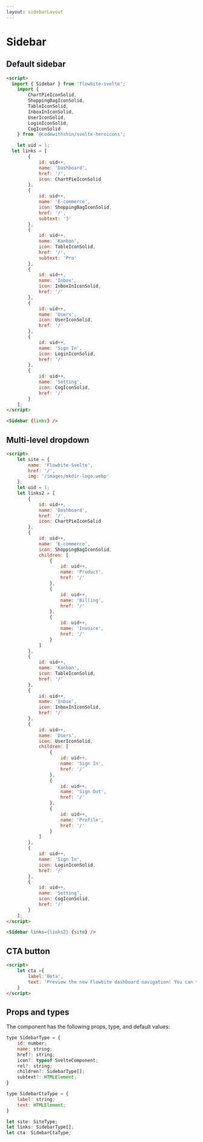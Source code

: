 ```yaml
---
layout: sidebarLayout
---
```


<script>
  import { Sidebar } from '$lib/index';
	import {
		ChartPieIconSolid,
		ShoppingBagIconSolid,
		TableIconSolid,
		InboxInIconSolid,
		UserIconSolid,
		LoginIconSolid,
		CogIconSolid
	} from '@codewithshin/svelte-heroicons';
	let site = {
		name: 'Flowbite-Svelte',
		href: '/',
		img: '/images/mkdir-logo.webp'
	};
	let uid = 1;
  let links = [
		{
			id: uid++,
			name: 'Dashboard',
			href: '/',
			icon: ChartPieIconSolid
		},
		{
			id: uid++,
			name: 'E-commerce',
			icon: ShoppingBagIconSolid,
			href: '/',
			subtext: '<span class="inline-flex justify-center items-center p-3 ml-3 w-3 h-3 text-sm font-medium text-blue-600 bg-blue-200 rounded-full dark:bg-blue-900 dark:text-blue-200">3</span>'
		},
		{
			id: uid++,
			name: 'Kanban',
			icon: TableIconSolid,
			href: '/',
			subtext: '<span class="inline-flex justify-center items-center px-2 ml-3 text-sm font-medium text-gray-800 bg-gray-200 rounded-full dark:bg-gray-700 dark:text-gray-300">Pro</span>'
		},
		{
			id: uid++,
			name: 'Inbox',
			icon: InboxInIconSolid,
			href: '/'
		},
		{
			id: uid++,
			name: 'Users',
			icon: UserIconSolid,
			href: '/'
		},
		{
			id: uid++,
			name: 'Sign In',
			icon: LoginIconSolid,
			href: '/'
		},
		{
			id: uid++,
			name: 'Setting',
			icon: CogIconSolid,
			href: '/'
		}
	];
	let links2 = [
		{
			id: uid++,
			name: 'Dashboard',
			href: '/',
			icon: ChartPieIconSolid
		},
		{
			id: uid++,
			name: 'E-commerce',
			icon: ShoppingBagIconSolid,
			children: [
				{
					id: uid++,
					name: 'Product',
					href: '/'
				},
				{
					id: uid++,
					name: 'Billing',
					href: '/'
				},
				{
					id: uid++,
					name: 'Invoice',
					href: '/'
				}
			]
		},
		{
			id: uid++,
			name: 'Kanban',
			icon: TableIconSolid,
			href: '/'
		},
		{
			id: uid++,
			name: 'Inbox',
			icon: InboxInIconSolid,
			href: '/'
		},
		{
			id: uid++,
			name: 'Users',
			icon: UserIconSolid,
			children: [
				{
					id: uid++,
					name: 'Sign In',
					href: '/'
				},
				{
					id: uid++,
					name: 'Sign Out',
					href: '/'
				},
				{
					id: uid++,
					name: 'Profile',
					href: '/'
				}
			]
		},
		{
			id: uid++,
			name: 'Sign In',
			icon: LoginIconSolid,
			href: '/'
		},
		{
			id: uid++,
			name: 'Setting',
			icon: CogIconSolid,
			href: '/'
		}
	];
	let cta ={
		label:'Beta',
		text: 'Preview the new Flowbite dashboard navigation! You can turn the new navigation off for a limited time in your profile.'
	}
</script>

<h1 class="text-3xl w-full dark:text-white py-8">Sidebar</h1>

<h2 class="text-2xl w-full mt-8 dark:text-white py-8" id="Default_sidebar">Default sidebar</h2>

<div class="container flex flex-wrap rounded-xl mx-auto bg-gradient-to-r bg-white dark:bg-gray-900 border border-gray-200 dark:border-gray-700 p-2 sm:p-6">
	<Sidebar {links} />
</div>

```html
<script>
  import { Sidebar } from 'flowbite-svelte';
	import {
		ChartPieIconSolid,
		ShoppingBagIconSolid,
		TableIconSolid,
		InboxInIconSolid,
		UserIconSolid,
		LoginIconSolid,
		CogIconSolid
	} from '@codewithshin/svelte-heroicons';

	let uid = 1;
  let links = [
		{
			id: uid++,
			name: 'Dashboard',
			href: '/',
			icon: ChartPieIconSolid
		},
		{
			id: uid++,
			name: 'E-commerce',
			icon: ShoppingBagIconSolid,
			href: '/',
			subtext: '3'
		},
		{
			id: uid++,
			name: 'Kanban',
			icon: TableIconSolid,
			href: '/',
			subtext: 'Pro'
		},
		{
			id: uid++,
			name: 'Inbox',
			icon: InboxInIconSolid,
			href: '/'
		},
		{
			id: uid++,
			name: 'Users',
			icon: UserIconSolid,
			href: '/'
		},
		{
			id: uid++,
			name: 'Sign In',
			icon: LoginIconSolid,
			href: '/'
		},
		{
			id: uid++,
			name: 'Setting',
			icon: CogIconSolid,
			href: '/'
		}
	];
</script>

<Sidebar {links} />

```

<h2 class="text-2xl w-full mt-8 dark:text-white py-8" id="Multi_level_dropdown">Multi-level dropdown</h2>

<div class="container flex flex-wrap rounded-xl mx-auto bg-gradient-to-r bg-white dark:bg-gray-900 border border-gray-200 dark:border-gray-700 p-2 sm:p-6">
	<Sidebar links={links2} {site} />
</div>

```html
<script>
	let site = {
		name: 'Flowbite-Svelte',
		href: '/',
		img: '/images/mkdir-logo.webp'
	};
	let uid = 1;
	let links2 = [
		{
			id: uid++,
			name: 'Dashboard',
			href: '/',
			icon: ChartPieIconSolid
		},
		{
			id: uid++,
			name: 'E-commerce',
			icon: ShoppingBagIconSolid,
			children: [
				{
					id: uid++,
					name: 'Product',
					href: '/'
				},
				{
					id: uid++,
					name: 'Billing',
					href: '/'
				},
				{
					id: uid++,
					name: 'Invoice',
					href: '/'
				}
			]
		},
		{
			id: uid++,
			name: 'Kanban',
			icon: TableIconSolid,
			href: '/'
		},
		{
			id: uid++,
			name: 'Inbox',
			icon: InboxInIconSolid,
			href: '/'
		},
		{
			id: uid++,
			name: 'Users',
			icon: UserIconSolid,
			children: [
				{
					id: uid++,
					name: 'Sign In',
					href: '/'
				},
				{
					id: uid++,
					name: 'Sign Out',
					href: '/'
				},
				{
					id: uid++,
					name: 'Profile',
					href: '/'
				}
			]
		},
		{
			id: uid++,
			name: 'Sign In',
			icon: LoginIconSolid,
			href: '/'
		},
		{
			id: uid++,
			name: 'Setting',
			icon: CogIconSolid,
			href: '/'
		}
	];
</script>

<Sidebar links={links2} {site} />
```

<h2 class="text-2xl w-full mt-8 dark:text-white py-8">CTA button</h2>

<div class="container flex flex-wrap rounded-xl mx-auto bg-gradient-to-r bg-white dark:bg-gray-900 border border-gray-200 dark:border-gray-700 p-2 sm:p-6">
	<Sidebar {links} {cta} />
</div>

```html
<script>
	let cta ={
		label:'Beta',
		text: 'Preview the new Flowbite dashboard navigation! You can turn the new navigation off for a limited time in your profile.'
	}
</script>
```

<h2 class="text-2xl w-full mt-8 dark:text-white py-8">Props and types</h2>

<p class="dark:text-white py-4 text-lg w-full">The component has the following props, type, and default values:</p>

```js
type SidebarType = {
	id: number;
	name: string;
	href?: string;
	icon?: typeof SvelteComponent;
	rel?: string;
	children?: SidebarType[];
	subtext?: HTMLElement;
}

type SidebarCtaType = {
	label: string;
	text: HTMLElement;
}

let site: SiteType;
let links: SidebarType[];
let cta: SidebarCtaType;
```